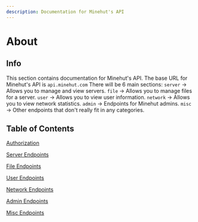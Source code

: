 ```yaml
---
description: Documentation for Minehut's API
---
```


# About

## Info

This section contains documentation for Minehut's API. The base URL for Minehut's API is `api.minehut.com`
There will be 6 main sections:
`server` -> Allows you to manage and view servers.
`file` -> Allows you to manage files for a server.
`user` -> Allows you to view user information.
`network` -> Allows you to view network statistics.
`admin` -> Endpoints for Minehut admins.
`misc` -> Other endpoints that don't really fit in any categories.

## Table of Contents

[Authorization](auth.md)



[Server Endpoints](api1/README.md)

[File Endpoints](api2/README.md)

[User Endpoints](api3/README.md)

[Network Endpoints](api4/README.md)

[Admin Endpoints](api5/README.md)

[Misc Endpoints](api6/README.md)
